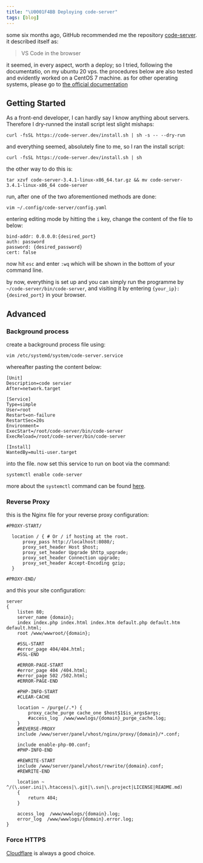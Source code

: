```yaml
---
title: "\U0001F4BB Deploying code-server"
tags: [blog]
---
```


some six months ago, GitHub recommended me the repository [code-server](https://github.com/cdr/code-server). it described itself as:

> VS Code in the browser

it seemed, in every aspect, worth a deploy; so I tried, following the documentatio, on my ubuntu 20 vps. the procedures below are also tested and evidently worked on a CentOS 7 machine. as for other operating systems, please go to [the official documentation](https://coder.com/docs/code-server/v3.10.2/guide)
## Getting Started

As a front-end developer, I can hardly say I know anything about servers. Therefore I dry-runned the install script lest slight mishaps:

```
curl -fsSL https://code-server.dev/install.sh | sh -s -- --dry-run
```

and everything seemed, absolutely fine to me, so I ran the install script:

```
curl -fsSL https://code-server.dev/install.sh | sh
```

the other way to do this is:

```
tar xzvf code-server-3.4.1-linux-x86_64.tar.gz && mv code-server-3.4.1-linux-x86_64 code-server
```

run, after one of the two aforementioned methods are done:

```
vim ~/.config/code-server/config.yaml
```

entering editing mode by hitting the `i` key, change the content of the file to below:

```
bind-addr: 0.0.0.0:{desired_port}
auth: password
password: {desired_password}
cert: false
```

now hit `esc` and enter `:wq` which will be shown in the bottom of your command line.

by now, everything is set up and you can simply run the programme by `~/code-server/bin/code-server`, and visiting it by entering `{your_ip}:{desired_port}` in your browser.

## Advanced

### Background process

create a background process file using:

```
vim /etc/systemd/system/code-server.service
```

whereafter pasting the content below:

```
[Unit]
Description=code servier
After=network.target

[Service]
Type=simple
User=root
Restart=on-failure
RestartSec=20s
Environment=
ExecStart=/root/code-server/bin/code-server
ExecReload=/root/code-server/bin/code-server

[Install]
WantedBy=multi-user.target
```

into the file. now set this service to run on boot via the command:

```
systemctl enable code-server
```

more about the `systemctl` command can be found [here](https://man7.org/linux/man-pages/man1/systemctl.1.html).

### Reverse Proxy

this is the Nginx file for your reverse proxy configuration:

```
#PROXY-START/

  location / { # Or / if hosting at the root.
      proxy_pass http://localhost:8080/;
      proxy_set_header Host $host;
      proxy_set_header Upgrade $http_upgrade;
      proxy_set_header Connection upgrade;
      proxy_set_header Accept-Encoding gzip;
  }

#PROXY-END/
```

and this your site configuration:

```
server
{
    listen 80;
    server_name {domain};
    index index.php index.html index.htm default.php default.htm default.html;
    root /www/wwwroot/{domain};
    
    #SSL-START
    #error_page 404/404.html;
    #SSL-END
    
    #ERROR-PAGE-START 
    #error_page 404 /404.html;
    #error_page 502 /502.html;
    #ERROR-PAGE-END
    
    #PHP-INFO-START
    #CLEAR-CACHE

    location ~ /purge(/.*) {
        proxy_cache_purge cache_one $host$1$is_args$args;
        #access_log  /www/wwwlogs/{domain}_purge_cache.log;
    }
	#REVERSE-PROXY
	include /www/server/panel/vhost/nginx/proxy/{domain}/*.conf;

	include enable-php-00.conf;
    #PHP-INFO-END
    
    #REWRITE-START
    include /www/server/panel/vhost/rewrite/{domain}.conf;
    #REWRITE-END
    
    location ~ ^/(\.user.ini|\.htaccess|\.git|\.svn|\.project|LICENSE|README.md)
    {
        return 404;
    }
        
    access_log  /www/wwwlogs/{domain}.log;
    error_log  /www/wwwlogs/{domain}.error.log;
}
```

### Force HTTPS

[Cloudflare](https://www.cloudflare.com/) is always a good choice.
